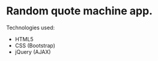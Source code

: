 # Random quote machine app.

  Technologies used:  
  - HTML5
  - CSS (Bootstrap)  
  - jQuery (AJAX)   
